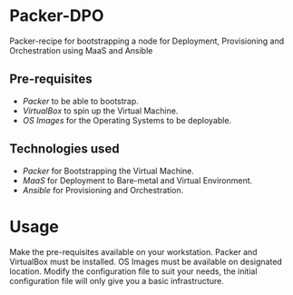 # Packer-DPO
Packer-recipe for bootstrapping a node for Deployment, Provisioning and Orchestration using MaaS and Ansible

## Pre-requisites
- *Packer* to be able to bootstrap.
- *VirtualBox* to spin up the Virtual Machine.
- *OS Images* for the Operating Systems to be deployable.

## Technologies used
- *Packer* for Bootstrapping the Virtual Machine.
- *MaaS* for Deployment to Bare-metal and Virtual Environment.
- *Ansible* for Provisioning and Orchestration.

# Usage
Make the pre-requisites available on your workstation. Packer and VirtualBox must be installed. OS Images must be available on designated location. Modify the configuration file to suit your needs, the initial configuration file will only give you a basic infrastructure.
